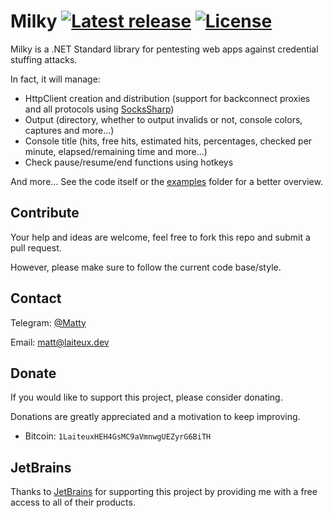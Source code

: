 # Milky [![Latest release](https://img.shields.io/github/v/release/Laiteux/Milky?color=blue&style=flat-square)](https://github.com/Laiteux/Milky/releases) [![License](https://img.shields.io/github/license/Laiteux/Milky?color=blue&style=flat-square)](https://github.com/Laiteux/Milky/blob/v3/LICENSE)

Milky is a .NET Standard library for pentesting web apps against credential stuffing attacks.

In fact, it will manage:
- HttpClient creation and distribution (support for backconnect proxies and all protocols using [SocksSharp](https://github.com/Laiteux/SocksSharp))
- Output (directory, whether to output invalids or not, console colors, captures and more...)
- Console title (hits, free hits, estimated hits, percentages, checked per minute, elapsed/remaining time and more...)
- Check pause/resume/end functions using hotkeys

And more... See the code itself or the [examples](https://github.com/Laiteux/Milky/blob/v3/examples) folder for a better overview.

## Contribute

Your help and ideas are welcome, feel free to fork this repo and submit a pull request.

However, please make sure to follow the current code base/style.

## Contact

Telegram: [@Matty](https://t.me/Matty)

Email: matt@laiteux.dev

## Donate

If you would like to support this project, please consider donating.

Donations are greatly appreciated and a motivation to keep improving.

- Bitcoin: `1LaiteuxHEH4GsMC9aVmnwgUEZyrG6BiTH`

## JetBrains

Thanks to [JetBrains](https://www.jetbrains.com/?from=Milky) for supporting this project by providing me with a free access to all of their products.
